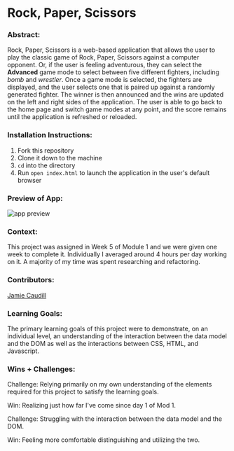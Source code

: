 # Rock, Paper, Scissors 

### Abstract:
Rock, Paper, Scissors is a web-based application that allows the user to play the classic game of Rock, Paper, Scissors against a computer opponent. Or, if the user is feeling adventurous, they can select the **Advanced** game mode to select between five different fighters, including *bomb* and *wrestler*. Once a game mode is selected, the fighters are displayed, and the user selects one that is paired up against a randomly generated fighter. The winner is then announced and the wins are updated on the left and right sides of the application. The user is able to go back to the home page and switch game modes at any point, and the score remains until the application is refreshed or reloaded. 

### Installation Instructions:
1. Fork this repository
2. Clone it down to the machine
3. `cd` into the directory
4. Run `open index.html` to launch the application in the user's default browser

### Preview of App:
![app preview](https://media.giphy.com/media/v1.Y2lkPTc5MGI3NjExZjE4Mzc4NTUzNzk4NzBiNTFkYmZjMDVmMWUxN2ZiMzZkNTQxZmEwZSZlcD12MV9pbnRlcm5hbF9naWZzX2dpZklkJmN0PWc/aJdTdi4A6r8DMgMxDa/giphy.gif)

### Context:
This project was assigned in Week 5 of Module 1 and we were given one week to complete it. Individually I averaged around 4 hours per day working on it. A majority of my time was spent researching and refactoring.

### Contributors:
[Jamie Caudill](https://github.com/JamieCaudill)

### Learning Goals:

The primary learning goals of this project were to demonstrate, on an individual level, an understanding of the interaction between the data model and the DOM as well as the interactions between CSS, HTML, and Javascript. 

### Wins + Challenges:

Challenge: Relying primarily on my own understanding of the elements required for this project to satisfy the learning goals. 

Win: Realizing just how far I've come since day 1 of Mod 1. 

Challenge: Struggling with the interaction between the data model and the DOM.

Win: Feeling more comfortable distinguishing and utilizing the two.

